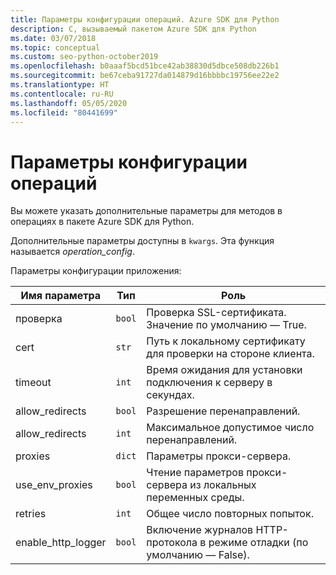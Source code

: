 ```yaml
---
title: Параметры конфигурации операций. Azure SDK для Python
description: C, вызываемый пакетом Azure SDK для Python
ms.date: 03/07/2018
ms.topic: conceptual
ms.custom: seo-python-october2019
ms.openlocfilehash: b0aaaf5bcd51bce42ab38830d5dbce508db226b1
ms.sourcegitcommit: be67ceba91727da014879d16bbbbc19756ee22e2
ms.translationtype: HT
ms.contentlocale: ru-RU
ms.lasthandoff: 05/05/2020
ms.locfileid: "80441699"
---
```

# <a name="parameters-for-operation-configuration"></a>Параметры конфигурации операций

Вы можете указать дополнительные параметры для методов в операциях в пакете Azure SDK для Python.

Дополнительные параметры доступны в `kwargs`. Эта функция называется *operation_config*.

Параметры конфигурации приложения:

|Имя параметра|Тип|Роль|
|----------------------|------|---------------|
| проверка |`bool`|Проверка SSL-сертификата. Значение по умолчанию — True.|
|  cert |`str`| Путь к локальному сертификату для проверки на стороне клиента.|
|  timeout |`int`| Время ожидания для установки подключения к серверу в секундах.|
|  allow_redirects |`bool` | Разрешение перенаправлений.|
|  allow_redirects  |`int`| Максимальное допустимое число перенаправлений.|
|  proxies  |`dict` |Параметры прокси-сервера.|
|  use_env_proxies |`bool` |Чтение параметров прокси-сервера из локальных переменных среды.|
|  retries  |`int` | Общее число повторных попыток.|
|  enable_http_logger | `bool`| Включение журналов HTTP-протокола в режиме отладки (по умолчанию — False).|
